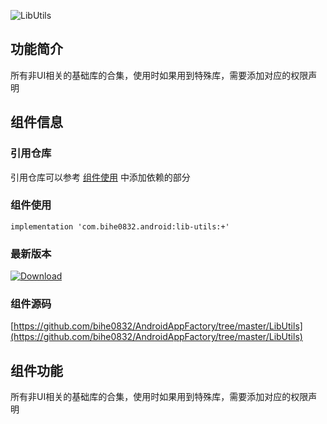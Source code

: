 ![LibUtils](https://img.shields.io/badge/AndroidAppFactory-LibUtils-brightgreen)
## 功能简介

所有非UI相关的基础库的合集，使用时如果用到特殊库，需要添加对应的权限声明

## 组件信息

### 引用仓库

引用仓库可以参考 [组件使用](./../start.md) 中添加依赖的部分

### 组件使用

    implementation 'com.bihe0832.android:lib-utils:+'

### 最新版本

[ ![Download](https://api.bintray.com/packages/bihe0832/android/lib-wrapper/images/download.svg) ](https://bintray.com/bihe0832/android/lib-wrapper/_latestVersion)


### 组件源码

[https://github.com/bihe0832/AndroidAppFactory/tree/master/LibUtils](https://github.com/bihe0832/AndroidAppFactory/tree/master/LibUtils)

## 组件功能

所有非UI相关的基础库的合集，使用时如果用到特殊库，需要添加对应的权限声明